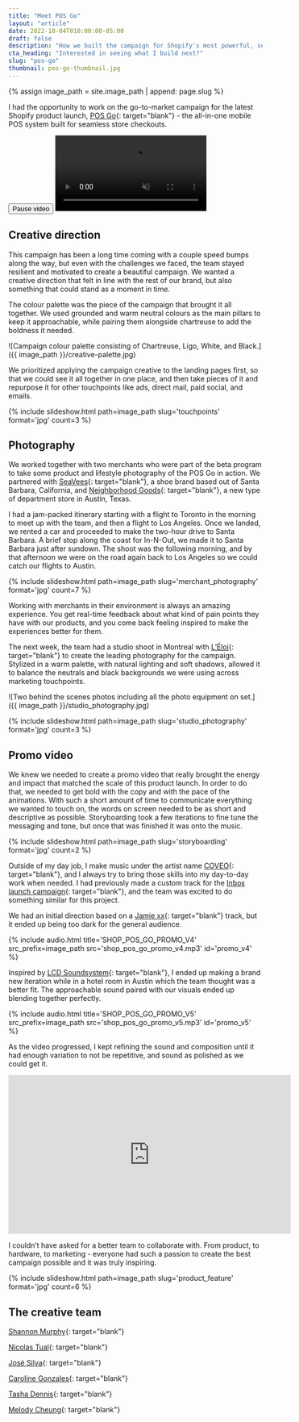 ```yaml
---
title: "Meet POS Go"
layout: "article"
date: 2022-10-04T010:00:00-05:00
draft: false
description: "How we built the campaign for Shopify's most powerful, secure, and revolutionary mobile POS."
cta_heading: "Interested in seeing what I build next?"
slug: "pos-go"
thumbnail: pos-go-thumbnail.jpg
---
```


{% assign image_path = site.image_path | append: page.slug %}

I had the opportunity to work on the go-to-market campaign for the latest Shopify product launch, [POS Go](https://www.shopify.com/pos/meet-pos-go?ref=connellmccarthy.com){: target="blank"} - the all-in-one mobile POS system built for seamless store checkouts.

<div class="video__container">
  <button id="pos-go-renders" class="btn btn__circle btn__marketing btn__white btn__scale color__blue video-controller">
    <span id="button-text" class="visually-hidden">Pause video</span>
    <i id="button-icon" class="fas fa-pause" aria-hidden="true"></i>
  </button>
  <video muted playsinline autoplay loop id="pos-go-renders" state="playing">
    <source src="{{ image_path }}/pos-go-renders.mp4">
  </video>
</div>

## Creative direction

This campaign has been a long time coming with a couple speed bumps along the way, but even with the challenges we faced, the team stayed resilient and motivated to create a beautiful campaign. We wanted a creative direction that felt in line with the rest of our brand, but also something that could stand as a moment in time.

The colour palette was the piece of the campaign that brought it all together. We used grounded and warm neutral colours as the main pillars to keep it approachable, while pairing them alongside chartreuse to add the boldness it needed.

![Campaign colour palette consisting of Chartreuse, Ligo, White, and Black.]({{ image_path }}/creative-palette.jpg)

We prioritized applying the campaign creative to the landing pages first, so that we could see it all together in one place, and then take pieces of it and repurpose it for other touchpoints like ads, direct mail, paid social, and emails.

{% include slideshow.html path=image_path slug='touchpoints' format='jpg' count=3 %}

## Photography

We worked together with two merchants who were part of the beta program to take some product and lifestyle photography of the POS Go in action. We partnered with [SeaVees](https://www.seavees.com/?ref=connellmccarthy.com){: target="blank"}, a shoe brand based out of Santa Barbara, California, and [Neighborhood Goods](https://neighborhoodgoods.com/?ref=connellmccarthy.com){: target="blank"}, a new type of department store in Austin, Texas.

I had a jam-packed itinerary starting with a flight to Toronto in the morning to meet up with the team, and then a flight to Los Angeles. Once we landed, we rented a car and proceeded to make the two-hour drive to Santa Barbara. A brief stop along the coast for In-N-Out, we made it to Santa Barbara just after sundown. The shoot was the following morning, and by that afternoon we were on the road again back to Los Angeles so we could catch our flights to Austin.

{% include slideshow.html path=image_path slug='merchant_photography' format='jpg' count=7 %}

Working with merchants in their environment is always an amazing experience. You get real-time feedback about what kind of pain points they have with our products, and you come back feeling inspired to make the experiences better for them.

The next week, the team had a studio shoot in Montreal with [L’Éloi](https://leloi.ca/en/studios/?ref=connellmccarthy.com){: target="blank"} to create the leading photography for the campaign. Stylized in a warm palette, with natural lighting and soft shadows, allowed it to balance the neutrals and black backgrounds we were using across marketing touchpoints.

![Two behind the scenes photos including all the photo equipment on set.]({{ image_path }}/studio_photography.jpg)

{% include slideshow.html path=image_path slug='studio_photography' format='jpg' count=3 %}

## Promo video

We knew we needed to create a promo video that really brought the energy and impact that matched the scale of this product launch. In order to do that, we needed to get bold with the copy and with the pace of the animations. With such a short amount of time to communicate everything we wanted to touch on, the words on screen needed to be as short and descriptive as possible. Storyboarding took a few iterations to fine tune the messaging and tone, but once that was finished it was onto the music.

{% include slideshow.html path=image_path slug='storyboarding' format='jpg' count=2 %}

Outside of my day job, I make music under the artist name [COVEO](https://open.spotify.com/artist/4xRSaHrn9OCfNjU84QzdKJ?si=uN89zseASLyxqvmZNsCpiw?ref=connellmccarthy.com){: target="blank"}, and I always try to bring those skills into my day-to-day work when needed. I had previously made a custom track for the [Inbox launch campaign](https://connellmccarthy.com/article/inbox/?ref=connellmccarthy.com){: target="blank"}, and the team was excited to do something similar for this project.

We had an initial direction based on a [Jamie xx](https://open.spotify.com/artist/7A0awCXkE1FtSU8B0qwOJQ?si=SW2NxV0zS5STJAdZ_FihBQ?ref=connellmccarthy.com){: target="blank"} track, but it ended up being too dark for the general audience. 

{% include audio.html title='SHOP_POS_GO_PROMO_V4' src_prefix=image_path src='shop_pos_go_promo_v4.mp3' id='promo_v4' %}

Inspired by [LCD Soundsystem](https://open.spotify.com/artist/066X20Nz7iquqkkCW6Jxy6?si=vEbf0MQjQF2VCPlp6ctCdg?ref=connellmccarthy.com){: target="blank"}, I ended up making a brand new iteration while in a hotel room in Austin which the team thought was a better fit. The approachable sound paired with our visuals ended up blending together perfectly.

{% include audio.html title='SHOP_POS_GO_PROMO_V5' src_prefix=image_path src='shop_pos_go_promo_v5.mp3' id='promo_v5' %}

As the video progressed, I kept refining the sound and composition until it had enough variation to not be repetitive, and sound as polished as we could get it.

<iframe class="youtube-embed" width="560" height="315" src="https://www.youtube.com/embed/z9FMroH4OUE" title="YouTube video player" frameborder="0" allow="accelerometer; autoplay; clipboard-write; encrypted-media; gyroscope; picture-in-picture" allowfullscreen></iframe>

I couldn’t have asked for a better team to collaborate with. From product, to hardware, to marketing - everyone had such a passion to create the best campaign possible and it was truly inspiring.

{% include slideshow.html path=image_path slug='product_feature' format='jpg' count=6 %}

## The creative team

[Shannon Murphy](https://www.linkedin.com/in/shannon-elizabeth-murphy-sem/?ref=connellmccarthy.com){: target="blank"}

[Nicolas Tual](https://www.instagram.com/nicolastual.studio/?ref=connellmccarthy.com){: target="blank"}

[José Silva](https://www.linkedin.com/in/jose-silva-61875778/?ref=connellmccarthy.com){: target="blank"}

[Caroline Gonzales](https://www.linkedin.com/in/cargon?ref=connellmccarthy.com){: target="blank"}

[Tasha Dennis](https://linkedin.com/in/natasha-dennis-0903a74?ref=connellmccarthy.com){: target="blank"}

[Melody Cheung](https://www.linkedin.com/in/melody-cheung/?ref=connellmccarthy.com){: target="blank"}